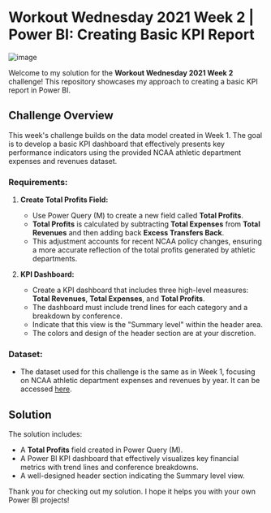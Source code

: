 # Workout Wednesday 2021 Week 2 | Power BI: Creating Basic KPI Report

![image](https://github.com/user-attachments/assets/e9be62c5-c52f-4aaf-9be5-d28353b5ab51)

Welcome to my solution for the **Workout Wednesday 2021 Week 2** challenge! This repository showcases my approach to creating a basic KPI report in Power BI.

## Challenge Overview

This week's challenge builds on the data model created in Week 1. The goal is to develop a basic KPI dashboard that effectively presents key performance indicators using the provided NCAA athletic department expenses and revenues dataset.

### Requirements:
1. **Create Total Profits Field:**
   - Use Power Query (M) to create a new field called **Total Profits**.
   - **Total Profits** is calculated by subtracting **Total Expenses** from **Total Revenues** and then adding back **Excess Transfers Back**.
   - This adjustment accounts for recent NCAA policy changes, ensuring a more accurate reflection of the total profits generated by athletic departments.

2. **KPI Dashboard:**
   - Create a KPI dashboard that includes three high-level measures: **Total Revenues**, **Total Expenses**, and **Total Profits**.
   - The dashboard must include trend lines for each category and a breakdown by conference.
   - Indicate that this view is the "Summary level" within the header area.
   - The colors and design of the header section are at your discretion.

### Dataset:
- The dataset used for this challenge is the same as in Week 1, focusing on NCAA athletic department expenses and revenues by year. It can be accessed [here](https://data.world/jbaucke/2021-w1-power-bi-wow-ncaa-financials).

## Solution

The solution includes:
- A **Total Profits** field created in Power Query (M).
- A Power BI KPI dashboard that effectively visualizes key financial metrics with trend lines and conference breakdowns.
- A well-designed header section indicating the Summary level view.

Thank you for checking out my solution. I hope it helps you with your own Power BI projects!
